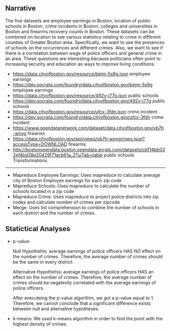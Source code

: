 Narrative
---------

The five datasets are employee earnings in Boston, location of public schools in Boston, crime incidents in Boston, colleges and universities in Boston and firearms recovery counts in Boston. These datasets can be combined on location to see various statistics relating to crime in different counties of Greater Boston area. Specifically, we want to see the presences of schools on the occurrences and different crimes. Also, we want to see if there is a correlation between wage of police officers and general crime in an area. These questions are interesting because politicians often point to increasing security and education as ways to improve living conditions.

* https://data.cityofboston.gov/resource/bejm-5s9g.json employee earnings
 * https://dev.socrata.com/foundry/data.cityofboston.gov/bejm-5s9g employee earnings
* https://data.cityofboston.gov/resource/492y-i77g.json public schools
 * https://dev.socrata.com/foundry/data.cityofboston.gov/492y-i77g public schools
* https://data.cityofboston.gov/resource/ufcx-3fdn.json crime incident
 * https://dev.socrata.com/foundry/data.cityofboston.gov/ufcx-3fdn crime incident
* https://www.opendatanetwork.com/dataset/data.cityofboston.gov/vb7h-wnyg firearms
 * https://data.cityofboston.gov/api/views/vb7h-wnyg/rows.json?accessType=DOWNLOAD firearms
* http://bostonopendata.boston.opendata.arcgis.com/datasets/cbf14bb032ef4bd38e20429f71acb61a_2?uiTab=table   public schools
Transformations
---------

* Mapreduce Employee Earnings: Uses mapreduce to calculate average city of Boston Employee earnings for each zip code
* Mapreduce Schools: Uses mapreduce to calculate the number of schools located in a zip code
* Mapreduce Crime: Uses mapreduce to project police districts into zip codes and calculate number of crimes per zipcode
* Merge: Uses list comprehension to combine the number of schools in each district and the number of crimes.

Statictical Analyses
---------
* p-value:

    Null Hypothehis: average earnings of police officers HAS NO effect on the number of crimes. Therefore, the average           number of crimes should be the same in every district.

    Alternative Hypothehis: average earnings of police officers HAS an effect on the number of crimes. Therefore, the           average number of crimes should be negatevily correlated with the average earnings of police officers.

    After executeing the p-value algorithm, we got a p-value equal to 1. Therefore, we cannot conclude that a significant       difference exists between null and alternative hypotheses. 

* k-means:
    We used k-means algorithm in order to find the point with the highest density of crimes. 
